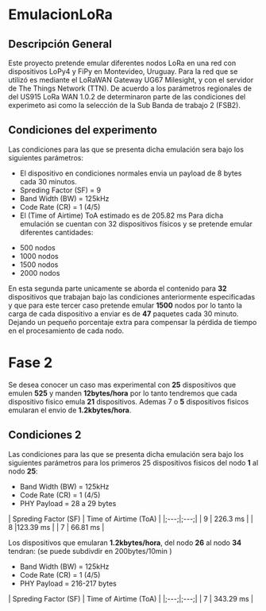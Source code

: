 # EmulacionLoRa
## Descripción General
Este proyecto pretende emular diferentes nodos LoRa en una red con dispositivos LoPy4 y FiPy en Montevideo, Uruguay. Para la red que se utilizó es mediante el LoRaWAN Gateway UG67 Milesight, y con el servidor de The Things Network (TTN). De acuerdo a los parámetros regionales de del US915 LoRa WAN 1.0.2 de determinaron parte de las condiciones del experimeto asi como la selección de la Sub Banda de trabajo 2 (FSB2).
## Condiciones del experimento  
 Las condiciones para las que se presenta dicha emulación sera bajo los siguientes parámetros:
 * El dispositivo en condiciones normales envia un payload de 8 bytes cada 30 minutos.
 * Spreding Factor (SF) = 9
 * Band Width (BW) = 125kHz
 * Code Rate (CR) = 1 (4/5)
 * El (Time of Airtime) ToA estimado es de 205.82 ms 
 Para dicha emulación se cuentan con 32 dispositivos físicos y se pretende emular diferentes cantidades:
 
 - 500 nodos
 - 1000 nodos
 - 1500 nodos
 - 2000 nodos
 
En esta segunda parte unicamente se aborda el contenido para **32** dispositivos que trabajan bajo las condiciones anteriormente especificadas y que para este tercer caso pretende emular **1500** nodos por lo tanto la carga de cada dispositivo a enviar es de **47** paquetes cada 30 minuto. Dejando un pequeño porcentaje extra para compensar la pérdida de tiempo en el procesamiento de cada nodo.


# Fase 2
Se desea conocer un caso mas experimental con **25** dispositivos que emulen **525**  y manden **12bytes/hora** por lo tanto tendremos que cada dispositivo fisico emula **21** dispositivos. Ademas 7 o **5** dispositivos fisicos emularan el envio de **1.2kbytes/hora**.
## Condiciones 2
 Las condiciones para las que se presenta dicha emulación sera bajo los siguientes parámetros para los primeros 25 dispositivos fisicos del nodo **1** al nodo **25**:
 * Band Width (BW) = 125kHz
 * Code Rate (CR) = 1 (4/5)
 * PHY Payload = 28 a 29 bytes

 | Spreding Factor (SF) | Time of Airtime (ToA) |
 |;---;|;---;|
 | 9 | 226.3 ms |
 | 8 |123.39 ms |
 | 7 | 66.81 ms |

Los dispositivos que emularan **1.2kbytes/hora**, del nodo **26** al nodo **34** tendran:
(se puede subdivdir en 200bytes/10min )
 * Band Width (BW) = 125kHz
 * Code Rate (CR) = 1 (4/5)
 * PHY Payload = 216-217 bytes

 | Spreding Factor (SF) | Time of Airtime (ToA) |
 |;---;|;---;|
 | 7 | 343.29 ms |
